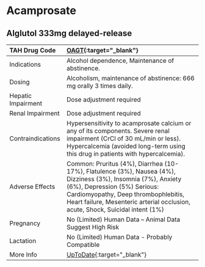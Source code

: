 # Acamprosate

## Alglutol 333mg delayed-release

| TAH Drug Code      | [OAGT](https://www.tahsda.org.tw/drugs/hissearch.php?drug_code=OAGT){:target="_blank"}                                                                                                                                                                                |
|:-------------------|:----------------------------------------------------------------------------------------------------------------------------------------------------------------------------------------------------------------------------------------------------------------------|
| Indications        | Alcohol dependence, Maintenance of abstinence.                                                                                                                                                                                                                        |
| Dosing             | Alcoholism, maintenance of abstinence: 666 mg orally 3 times daily.                                                                                                                                                                                                   |
| Hepatic Impairment | Dose adjustment required                                                                                                                                                                                                                                              |
| Renal Impairment   | Dose adjustment required                                                                                                                                                                                                                                              |
| Contraindications  | Hypersensitivity to acamprosate calcium or any of its components. Severe renal impairment (CrCl of 30 mL/min or less). Hypercalcemia (avoided long-term using this drug in patients with hypercalcemia).                                                              |
| Adverse Effects    | Common: Pruritus (4%), Diarrhea (10-17%), Flatulence (3%), Nausea (4%), Dizziness (3%), Insomnia (7%), Anxiety (6%), Depression (5%) Serious: Cardiomyopathy, Deep thrombophlebitis, Heart failure, Mesenteric arterial occlusion, acute, Shock, Suicidal intent (1%) |
| Pregnancy          | No (Limited) Human Data – Animal Data Suggest High Risk                                                                                                                                                                                                               |
| Lactation          | No (Limited) Human Data - Probably Compatible                                                                                                                                                                                                                         |
| More Info          | [UpToDate](https://www.uptodate.com/contents/acamprosate-drug-information){:target="_blank"}                                                                                                                                                                          |

